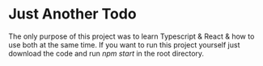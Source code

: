 # Just Another Todo
The only purpose of this project was to learn Typescript & React & how to use both at the same time.
If you want to run this project yourself just download the code and run *npm start* in the root directory.
